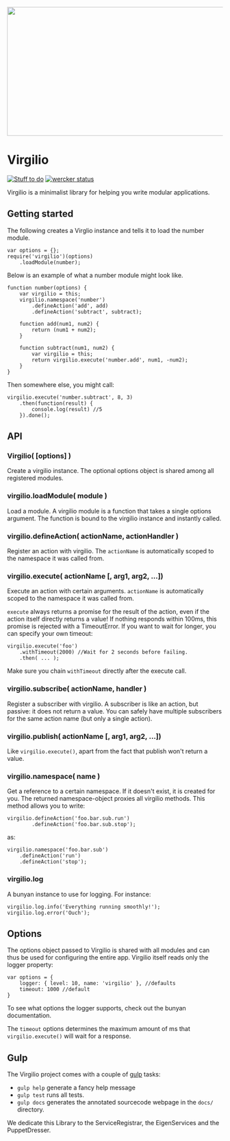 <a href="https://github.com/icemobilelab/virgilio"><img src="https://raw.githubusercontent.com/icemobilelab/virgilio/master/images/virgilio.png" align="center"  height="300" width="600"/></a>

# Virgilio
[![Stuff to do](https://badge.waffle.io/icemobilelab/virgilio.png?label=ready&title=Ready)](https://waffle.io/icemobilelab/virgilio) [![wercker status](https://app.wercker.com/status/69a7f421e9d59612238df4e8af206558/s/master "wercker status")](https://app.wercker.com/project/bykey/69a7f421e9d59612238df4e8af206558)

Virgilio is a minimalist library for helping you write modular applications.

## Getting started
The following creates a Virglio instance and tells it to load the number module.

    var options = {};
    require('virgilio')(options)
        .loadModule(number);

Below is an example of what a number module might look like.

    function number(options) {
        var virgilio = this;
        virgilio.namespace('number')
            .defineAction('add', add)
            .defineAction('subtract', subtract);

        function add(num1, num2) {
            return (num1 + num2);
        }

        function subtract(num1, num2) {
            var virgilio = this;
            return virgilio.execute('number.add', num1, -num2);
        }
    }

Then somewhere else, you might call:

    virgilio.execute('number.subtract', 8, 3)
        .then(function(result) {
            console.log(result) //5
        }).done();

## API
### Virgilio( [options] )
Create a virgilio instance.
The optional options object is shared among all registered modules.

### virgilio.loadModule( module )
Load a module.
A virgilio module is a function that takes a single options argument.
The function is bound to the virgilio instance and instantly called.

### virgilio.defineAction( actionName, actionHandler )
Register an action with virgilio.
The `actionName` is automatically scoped to the namespace it was called from.

### virgilio.execute( actionName [, arg1, arg2, ...])
Execute an action with certain arguments.
`actionName` is automatically scoped to the namespace it was called from.

`execute` always returns a promise for the result of the action, even if the action itself directly returns a value!
If nothing responds within 100ms, this promise is rejected with a TimeoutError.
If you want to wait for longer, you can specify your own timeout:

    virgilio.execute('foo')
        .withTimeout(2000) //Wait for 2 seconds before failing.
        .then( ... );

Make sure you chain `withTimeout` directly after the execute call.

### virgilio.subscribe( actionName, handler )
Register a subscriber with virgilio.
A subscriber is like an action, but passive: it does not return a value.
You can safely have multiple subscribers for the same action name (but only a single action).

### virgilio.publish( actionName [, arg1, arg2, ...])
Like `virgilio.execute()`, apart from the fact that publish won't return a value.

### virgilio.namespace( name )
Get a reference to a certain namespace.
If it doesn't exist, it is created for you.
The returned namespace-object proxies all virgilio methods.
This method allows you to write:

    virgilio.defineAction('foo.bar.sub.run')
            .defineAction('foo.bar.sub.stop');

as:

    virgilio.namespace('foo.bar.sub')
        .defineAction('run')
        .defineAction('stop');

### virgilio.log
A bunyan instance to use for logging.
For instance:

    virgilio.log.info('Everything running smoothly!');
    virgilio.log.error('Ouch');

## Options
The options object passed to Virgilio is shared with all modules and can thus be used for configuring the entire app.
Virgilio itself reads only the logger property:

    var options = {
        logger: { level: 10, name: 'virgilio' }, //defaults
        timeout: 1000 //default
    }

To see what options the logger supports, check out the bunyan documentation.

The `timeout` options determines the maximum amount of ms that `virgilio.execute()` will wait for a response.

## Gulp
The Virgilio project comes with a couple of [gulp](http://gulpjs.com/) tasks:

- `gulp help` generate a fancy help message
- `gulp test` runs all tests.
- `gulp docs` generates the annotated sourcecode webpage in the `docs/` directory.


We dedicate this Library to the ServiceRegistrar, the EigenServices and the PuppetDresser.
